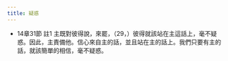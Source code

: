 ```yaml
---
title: 疑惑
---
```


- 14章31節 註1
主既對彼得說，來罷，（29，）彼得就該站在主這話上，毫不疑惑。因此，主責備他。信心來自主的話，並且站在主的話上。我們只要有主的話，就該簡單的相信，毫不疑惑。
